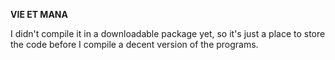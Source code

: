 **VIE ET MANA**

I didn't compile it in a downloadable package yet, so it's just a place to store the code before I compile a decent version of the programs.

